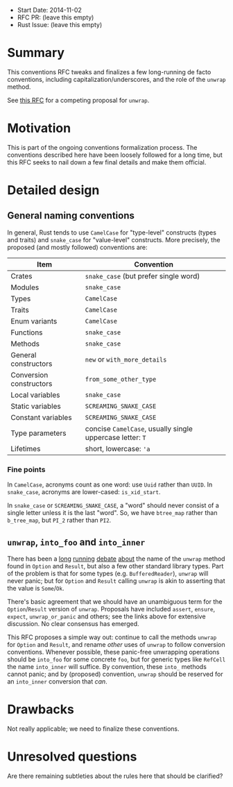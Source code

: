 - Start Date: 2014-11-02
- RFC PR: (leave this empty)
- Rust Issue: (leave this empty)

# Summary

This conventions RFC tweaks and finalizes a few long-running de facto
conventions, including capitalization/underscores, and the role of the `unwrap` method.

See [this RFC](https://github.com/rust-lang/rfcs/pull/328) for a competing proposal for `unwrap`.

# Motivation

This is part of the ongoing conventions formalization process. The
conventions described here have been loosely followed for a long time,
but this RFC seeks to nail down a few final details and make them
official.

# Detailed design

## General naming conventions

In general, Rust tends to use `CamelCase` for "type-level" constructs
(types and traits) and `snake_case` for "value-level" constructs. More
precisely, the proposed (and mostly followed) conventions are:

| Item | Convention |
| ---- | ---------- |
| Crates | `snake_case` (but prefer single word) |
| Modules | `snake_case` |
| Types | `CamelCase` |
| Traits | `CamelCase` |
| Enum variants | `CamelCase` |
| Functions | `snake_case` |
| Methods | `snake_case` |
| General constructors | `new` or `with_more_details` |
| Conversion constructors | `from_some_other_type` |
| Local variables | `snake_case` |
| Static variables | `SCREAMING_SNAKE_CASE` |
| Constant variables | `SCREAMING_SNAKE_CASE` |
| Type parameters | concise `CamelCase`, usually single uppercase letter: `T` |
| Lifetimes | short, lowercase: `'a` |

### Fine points

In `CamelCase`, acronyms count as one word: use `Uuid` rather than
`UUID`.  In `snake_case`, acronyms are lower-cased: `is_xid_start`.

In `snake_case` or `SCREAMING_SNAKE_CASE`, a "word" should never
consist of a single letter unless it is the last "word". So, we have
`btree_map` rather than `b_tree_map`, but `PI_2` rather than `PI2`.

## `unwrap`, `into_foo` and `into_inner`

There has been a [long](https://github.com/mozilla/rust/issues/13159)
[running](https://github.com/rust-lang/rust/pull/16436)
[debate](https://github.com/rust-lang/rust/pull/16436)
[about](https://github.com/rust-lang/rfcs/pull/328) the name of the
`unwrap` method found in `Option` and `Result`, but also a few other
standard library types. Part of the problem is that for some types
(e.g. `BufferedReader`), `unwrap` will never panic; but for `Option`
and `Result` calling `unwrap` is akin to asserting that the value is
`Some`/`Ok`.

There's basic agreement that we should have an unambiguous term for
the `Option`/`Result` version of `unwrap`. Proposals have included
`assert`, `ensure`, `expect`, `unwrap_or_panic` and others; see the
links above for extensive discussion. No clear consensus has emerged.

This RFC proposes a simple way out: continue to call the methods
`unwrap` for `Option` and `Result`, and rename *other* uses of
`unwrap` to follow conversion conventions. Whenever possible, these
panic-free unwrapping operations should be `into_foo` for some
concrete `foo`, but for generic types like `RefCell` the name
`into_inner` will suffice. By convention, these `into_` methods cannot
panic; and by (proposed) convention, `unwrap` should be reserved for
an `into_inner` conversion that *can*.

# Drawbacks

Not really applicable; we need to finalize these conventions.

# Unresolved questions

Are there remaining subtleties about the rules here that should be clarified?
